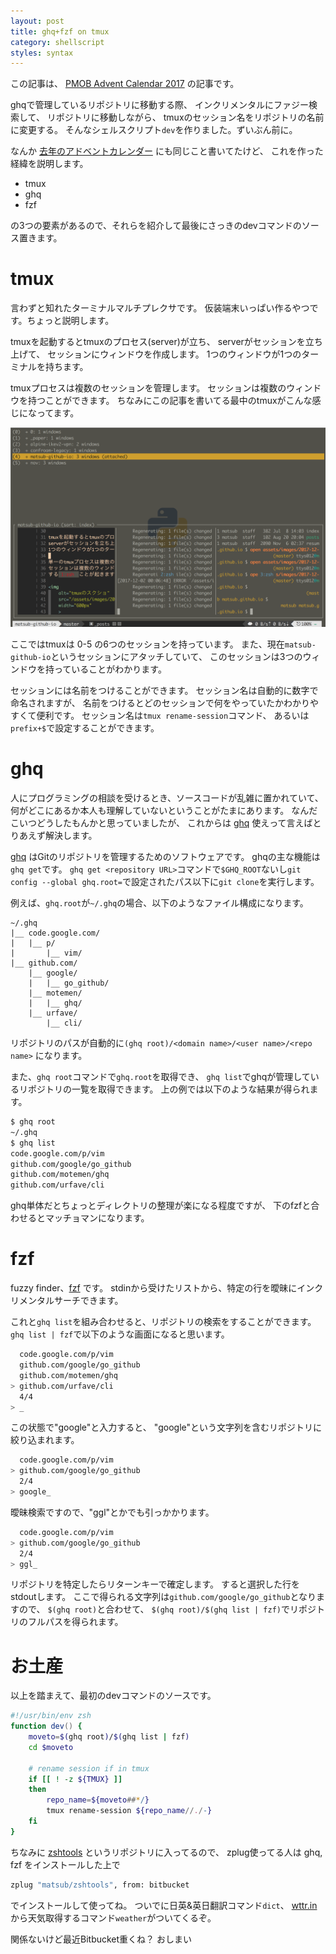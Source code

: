 ```yaml
---
layout: post
title: ghq+fzf on tmux
category: shellscript
styles: syntax
---
```

この記事は、 [PMOB Advent Calendar 2017][advcal] の記事です。

ghqで管理しているリポジトリに移動する際、
インクリメンタルにファジー検索して、
リポジトリに移動しながら、
tmuxのセッション名をリポジトリの名前に変更する。
そんなシェルスクリプト`dev`を作りました。ずいぶん前に。

<script type="text/javascript" src="https://asciinema.org/a/150572.js" id="asciicast-150572" async></script>

なんか [去年のアドベントカレンダー][env] にも同じこと書いてたけど、
これを作った経緯を説明します。

- tmux
- ghq
- fzf

の3つの要素があるので、それらを紹介して最後にさっきのdevコマンドのソース置きます。


# tmux
言わずと知れたターミナルマルチプレクサです。
仮装端末いっぱい作るやつです。ちょっと説明します。

tmuxを起動するとtmuxのプロセス(server)が立ち、
serverがセッションを立ち上げて、 セッションにウィンドウを作成します。
1つのウィンドウが1つのターミナルを持ちます。

tmuxプロセスは複数のセッションを管理します。
セッションは複数のウィンドウを持つことができます。
ちなみにこの記事を書いてる最中のtmuxがこんな感じになってます。

<img
    alt="tmuxのスクショ"
    src="/assets/images/2017-12-01-ghq-fzf-on-tmux/tmux.png"
    width="600px"
    >

ここではtmuxは 0-5 の6つのセッションを持っています。
また、現在`matsub-github-io`というセッションにアタッチしていて、
このセッションは3つのウィンドウを持っていることがわかります。

セッションには名前をつけることができます。
セッション名は自動的に数字で命名されますが、
名前をつけるとどのセッションで何をやっていたかわかりやすくて便利です。
セッション名は`tmux rename-session`コマンド、
あるいは`prefix+$`で設定することができます。


# ghq
人にプログラミングの相談を受けるとき、ソースコードが乱雑に置かれていて、
何がどこにあるか本人も理解していないということがたまにあります。
なんだこいつどうしたもんかと思っていましたが、
これからは [ghq] 使えって言えばとりあえず解決します。

[ghq] はGitのリポジトリを管理するためのソフトウェアです。
ghqの主な機能は`ghq get`です。
`ghq get <repository URL>`コマンドで`$GHQ_ROOT`ないし`git config --global
ghq.root=`で設定されたパス以下に`git clone`を実行します。

例えば、`ghq.root`が`~/.ghq`の場合、以下のようなファイル構成になります。

```
~/.ghq
|__ code.google.com/
|   |__ p/
|       |__ vim/
|__ github.com/
    |__ google/
    |   |__ go_github/
    |__ motemen/
    |   |__ ghq/
    |__ urfave/
        |__ cli/
```

リポジトリのパスが自動的に`(ghq root)/<domain name>/<user name>/<repo name>`
になります。

また、`ghq root`コマンドで`ghq.root`を取得でき、
`ghq list`でghqが管理しているリポジトリの一覧を取得できます。
上の例では以下のような結果が得られます。

```sh
$ ghq root
~/.ghq
$ ghq list
code.google.com/p/vim
github.com/google/go_github
github.com/motemen/ghq
github.com/urfave/cli
```

ghq単体だとちょっとディレクトリの整理が楽になる程度ですが、
下のfzfと合わせるとマッチョマンになります。


# fzf
fuzzy finder、[fzf] です。
stdinから受けたリストから、特定の行を曖昧にインクリメンタルサーチできます。

これと`ghq list`を組み合わせると、リポジトリの検索をすることができます。
`ghq list | fzf`で以下のような画面になると思います。

```sh
  code.google.com/p/vim
  github.com/google/go_github
  github.com/motemen/ghq
> github.com/urfave/cli
  4/4
> _
```

この状態で"google"と入力すると、
"google"という文字列を含むリポジトリに絞り込まれます。

```sh
  code.google.com/p/vim
> github.com/google/go_github
  2/4
> google_
```

曖昧検索ですので、"ggl"とかでも引っかかります。

```sh
  code.google.com/p/vim
> github.com/google/go_github
  2/4
> ggl_
```

リポジトリを特定したらリターンキーで確定します。
すると選択した行をstdoutします。
ここで得られる文字列は`github.com/google/go_github`となりますので、
`$(ghq root)`と合わせて、
`$(ghq root)/$(ghq list | fzf)`でリポジトリのフルパスを得られます。


# お土産
以上を踏まえて、最初のdevコマンドのソースです。

```zsh
#!/usr/bin/env zsh
function dev() {
    moveto=$(ghq root)/$(ghq list | fzf)
    cd $moveto

    # rename session if in tmux
    if [[ ! -z ${TMUX} ]]
    then
        repo_name=${moveto##*/}
        tmux rename-session ${repo_name//./-}
    fi
}
```

ちなみに [zshtools] というリポジトリに入ってるので、
zplug使ってる人は ghq, fzf をインストールした上で

```sh
zplug "matsub/zshtools", from: bitbucket
```

でインストールして使ってね。
ついでに日英&英日翻訳コマンド`dict`、
[wttr.in](http://wttr.in/) から天気取得するコマンド`weather`がついてくるぞ。

関係ないけど最近Bitbucket重くね？
おしまい

[origin]: http://blog.fakiyer.com/entry/2016/01/29/142620
[advcal]: https://adventar.org/calendars/2493
[env]: https://www.matsub.net/posts/2016/12/23/environment
[ghq]: https://github.com/motemen/ghq
[fzf]: https://github.com/junegunn/fzf
[zshtools]: https://bitbucket.org/matsub/zshtools
